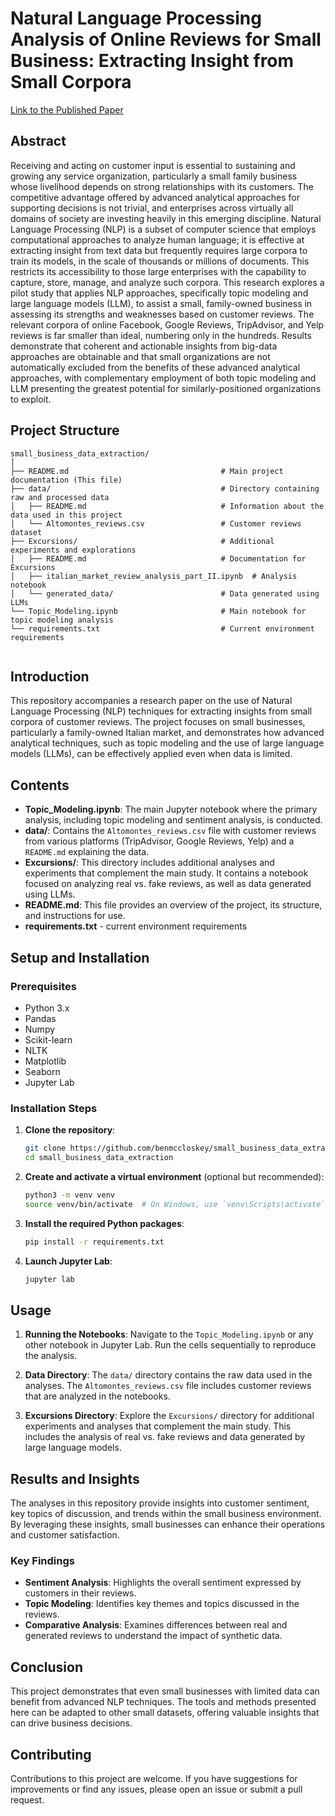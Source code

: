 # Natural Language Processing Analysis of Online Reviews for Small Business: Extracting Insight from Small Corpora

[Link to the Published Paper](https://link.springer.com/article/10.1007/s10479-023-05816-2)

## Abstract

Receiving and acting on customer input is essential to sustaining and growing any service organization, particularly a small family business whose livelihood depends on strong relationships with its customers. The competitive advantage offered by advanced analytical approaches for supporting decisions is not trivial, and enterprises across virtually all domains of society are investing heavily in this emerging discipline. Natural Language Processing (NLP) is a subset of computer science that employs computational approaches to analyze human language; it is effective at extracting insight from text data but frequently requires large corpora to train its models, in the scale of thousands or millions of documents. This restricts its accessibility to those large enterprises with the capability to capture, store, manage, and analyze such corpora. This research explores a pilot study that applies NLP approaches, specifically topic modeling and large language models (LLM), to assist a small, family-owned business in assessing its strengths and weaknesses based on customer reviews. The relevant corpora of online Facebook, Google Reviews, TripAdvisor, and Yelp reviews is far smaller than ideal, numbering only in the hundreds. Results demonstrate that coherent and actionable insights from big-data approaches are obtainable and that small organizations are not automatically excluded from the benefits of these advanced analytical approaches, with complementary employment of both topic modeling and LLM presenting the greatest potential for similarly-positioned organizations to exploit.

## Project Structure

```plaintext
small_business_data_extraction/
│
├── README.md                                  # Main project documentation (This file)
├── data/                                      # Directory containing raw and processed data
│   ├── README.md                              # Information about the data used in this project
│   └── Altomontes_reviews.csv                 # Customer reviews dataset
├── Excursions/                                # Additional experiments and explorations
│   ├── README.md                              # Documentation for Excursions
│   ├── italian_market_review_analysis_part_II.ipynb  # Analysis notebook
│   └── generated_data/                        # Data generated using LLMs
└── Topic_Modeling.ipynb                       # Main notebook for topic modeling analysis
└── requirements.txt                           # Current environment requirements


```

## Introduction

This repository accompanies a research paper on the use of Natural Language Processing (NLP) techniques for extracting insights from small corpora of customer reviews. The project focuses on small businesses, particularly a family-owned Italian market, and demonstrates how advanced analytical techniques, such as topic modeling and the use of large language models (LLMs), can be effectively applied even when data is limited.

## Contents

- **Topic_Modeling.ipynb**: The main Jupyter notebook where the primary analysis, including topic modeling and sentiment analysis, is conducted.
- **data/**: Contains the `Altomontes_reviews.csv` file with customer reviews from various platforms (TripAdvisor, Google Reviews, Yelp) and a `README.md` explaining the data.
- **Excursions/**: This directory includes additional analyses and experiments that complement the main study. It contains a notebook focused on analyzing real vs. fake reviews, as well as data generated using LLMs.
- **README.md**: This file provides an overview of the project, its structure, and instructions for use.
- **requirements.txt** - current environment requirements

## Setup and Installation

### Prerequisites

- Python 3.x
- Pandas
- Numpy
- Scikit-learn
- NLTK
- Matplotlib
- Seaborn
- Jupyter Lab

### Installation Steps

1. **Clone the repository**:
   ```bash
   git clone https://github.com/benmccloskey/small_business_data_extraction.git
   cd small_business_data_extraction
   ```

2. **Create and activate a virtual environment** (optional but recommended):
   ```bash
   python3 -m venv venv
   source venv/bin/activate  # On Windows, use `venv\Scripts\activate`
   ```

3. **Install the required Python packages**:
   ```bash
   pip install -r requirements.txt
   ```

4. **Launch Jupyter Lab**:
   ```bash
   jupyter lab
   ```

## Usage

1. **Running the Notebooks**: Navigate to the `Topic_Modeling.ipynb` or any other notebook in Jupyter Lab. Run the cells sequentially to reproduce the analysis.

2. **Data Directory**: The `data/` directory contains the raw data used in the analyses. The `Altomontes_reviews.csv` file includes customer reviews that are analyzed in the notebooks.

3. **Excursions Directory**: Explore the `Excursions/` directory for additional experiments and analyses that complement the main study. This includes the analysis of real vs. fake reviews and data generated by large language models.

## Results and Insights

The analyses in this repository provide insights into customer sentiment, key topics of discussion, and trends within the small business environment. By leveraging these insights, small businesses can enhance their operations and customer satisfaction.

### Key Findings

- **Sentiment Analysis**: Highlights the overall sentiment expressed by customers in their reviews.
- **Topic Modeling**: Identifies key themes and topics discussed in the reviews.
- **Comparative Analysis**: Examines differences between real and generated reviews to understand the impact of synthetic data.

## Conclusion

This project demonstrates that even small businesses with limited data can benefit from advanced NLP techniques. The tools and methods presented here can be adapted to other small datasets, offering valuable insights that can drive business decisions.

## Contributing

Contributions to this project are welcome. If you have suggestions for improvements or find any issues, please open an issue or submit a pull request.




